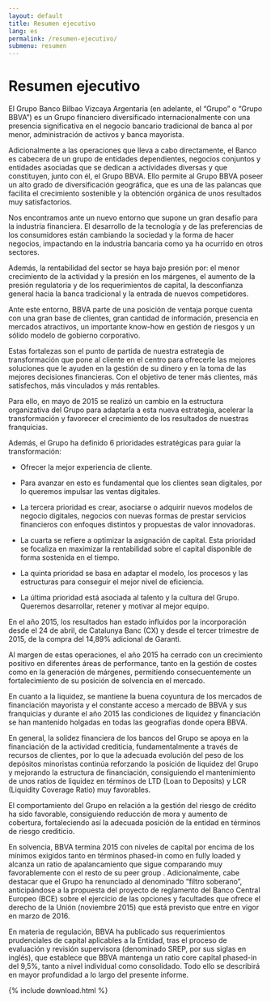 ```yaml
---
layout: default
title: Resumen ejecutivo
lang: es
permalink: /resumen-ejecutivo/
submenu: resumen
---
```


# Resumen ejecutivo

El Grupo Banco Bilbao Vizcaya Argentaria (en adelante, el “Grupo” o
“Grupo BBVA”) es un Grupo financiero diversificado internacionalmente
con una presencia significativa en el negocio bancario tradicional de
banca al por menor, administración de activos y banca mayorista.

Adicionalmente a las operaciones que lleva a cabo directamente, el Banco
es cabecera de un grupo de entidades dependientes, negocios conjuntos y
entidades asociadas que se dedican a actividades diversas y que
constituyen, junto con él, el Grupo BBVA. Ello permite al Grupo BBVA
poseer un alto grado de diversificación geográfica, que es una de las
palancas que facilita el crecimiento sostenible y la obtención orgánica
de unos resultados muy satisfactorios.

Nos encontramos ante un nuevo entorno que supone un gran desafío para la
industria financiera. El desarrollo de la tecnología y de las
preferencias de los consumidores están cambiando la sociedad y la forma
de hacer negocios, impactando en la industria bancaria como ya ha
ocurrido en otros sectores.

Además, la rentabilidad del sector se haya bajo presión por: el menor
crecimiento de la actividad y la presión en los márgenes, el aumento de
la presión regulatoria y de los requerimientos de capital, la
desconfianza general hacia la banca tradicional y la entrada de nuevos
competidores.

Ante este entorno, BBVA parte de una posición de ventaja porque cuenta
con una gran base de clientes, gran cantidad de información, presencia
en mercados atractivos, un importante know-how en gestión de riesgos y
un sólido modelo de gobierno corporativo.

Estas fortalezas son el punto de partida de nuestra estrategia de
transformación que pone al cliente en el centro para ofrecerle las
mejores soluciones que le ayuden en la gestión de su dinero y en la toma
de las mejores decisiones financieras. Con el objetivo de tener más
clientes, más satisfechos, más vinculados y más rentables.

Para ello, en mayo de 2015 se realizó un cambio en la estructura
organizativa del Grupo para adaptarla a esta nueva estrategia, acelerar
la transformación y favorecer el crecimiento de los resultados de
nuestras franquicias.

Además, el Grupo ha definido 6 prioridades estratégicas para guiar la
transformación:

- Ofrecer la mejor experiencia de cliente.

- Para avanzar en esto es fundamental que los clientes sean digitales,
por lo queremos impulsar las ventas digitales.

- La tercera prioridad es crear, asociarse o adquirir nuevos modelos de
negocio digitales, negocios con nuevas formas de prestar servicios
financieros con enfoques distintos y propuestas de valor innovadoras.

- La cuarta se refiere a optimizar la asignación de capital. Esta
prioridad se focaliza en maximizar la rentabilidad sobre el capital
disponible de forma sostenida en el tiempo.

- La quinta prioridad se basa en adaptar el modelo, los procesos y las
estructuras para conseguir el mejor nivel de eficiencia.

- La última prioridad está asociada al talento y la cultura del Grupo.
Queremos desarrollar, retener y motivar al mejor equipo.

En el año 2015, los resultados han estado influidos por la incorporación
desde el 24 de abril, de Catalunya Banc (CX) y desde el tercer trimestre
de 2015, de la compra del 14,89% adicional de Garanti.

Al margen de estas operaciones, el año 2015 ha cerrado con un
crecimiento positivo en diferentes áreas de performance, tanto en la
gestión de costes como en la generación de márgenes, permitiendo
consecuentemente un fortalecimiento de su posición de solvencia en el
mercado.

En cuanto a la liquidez, se mantiene la buena coyuntura de los mercados
de financiación mayorista y el constante acceso a mercado de BBVA y sus
franquicias y durante el año 2015 las condiciones de liquidez y
financiación se han mantenido holgadas en todas las geografías donde
opera BBVA.

En general, la solidez financiera de los bancos del Grupo se apoya en la
financiación de la actividad crediticia, fundamentalmente a través de
recursos de clientes, por lo que la adecuada evolución del peso de los
depósitos minoristas continúa reforzando la posición de liquidez del
Grupo y mejorando la estructura de financiación, consiguiendo el
mantenimiento de unos ratios de liquidez en términos de LTD (Loan to
Deposits) y LCR (Liquidity Coverage Ratio) muy favorables.

El comportamiento del Grupo en relación a la gestión del riesgo de
crédito ha sido favorable, consiguiendo reducción de mora y aumento de
cobertura, fortaleciendo así la adecuada posición de la entidad en
términos de riesgo crediticio.

En solvencia, BBVA termina 2015 con niveles de capital por encima de los
mínimos exigidos tanto en términos phased-in como en fully loaded y
alcanza un ratio de apalancamiento que sigue comparando muy
favorablemente con el resto de su peer group . Adicionalmente, cabe
destacar que el Grupo ha renunciado al denominado “filtro soberano”,
anticipándose a la propuesta del proyecto de reglamento del Banco
Central Europeo (BCE) sobre el ejercicio de las opciones y facultades
que ofrece el derecho de la Unión (noviembre 2015) que está previsto que
entre en vigor en marzo de 2016.

En materia de regulación, BBVA ha publicado sus requerimientos
prudenciales de capital aplicables a la Entidad, tras el proceso de
evaluación y revisión supervisora (denominado SREP, por sus siglas en
inglés), que establece que BBVA mantenga un ratio core capital phased-in
del 9,5%, tanto a nivel individual como consolidado. Todo ello se
describirá en mayor profundidad a lo largo del presente informe.


{% include download.html %}

